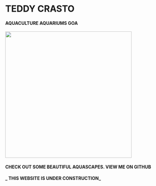 # TEDDY CRASTO


#### AQUACULTURE AQUARIUMS GOA


<img src="http://wallpapercave.com/wp/yxedRFW.jpg" width="400">


#### CHECK OUT SOME BEAUTIFUL AQUASCAPES. VIEW ME ON GITHUB


**_ THIS WEBSITE IS UNDER CONSTRUCTION_**

